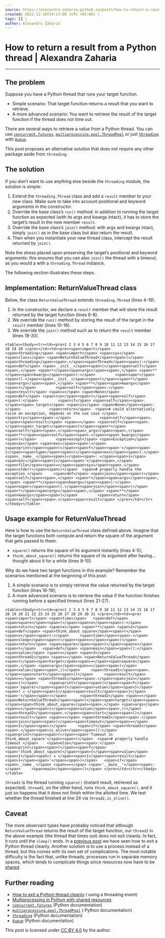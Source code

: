```yaml
---
source: https://alexandra-zaharia.github.io/posts/how-to-return-a-result-from-a-python-thread/ \
created: 2022-12-26T19:17:08 (UTC +01:00) \
tags: [] \
author: Alexandra Zaharia
---
```


# How to return a result from a Python thread | Alexandra Zaharia
---

## The problem

Suppose you have a Python thread that runs your target function.

- Simple scenario: That target function returns a result that you want to retrieve.
- A more advanced scenario: You want to retrieve the result of the target function if the thread does not time out.

There are several ways to retrieve a value from a Python thread. You can
use [`concurrent.futures`](https://docs.python.org/3/library/concurrent.futures.html), [`multiprocessing.pool.ThreadPool`](https://docs.python.org/3/library/multiprocessing.html#module-multiprocessing.dummy)
or just [`threading`](https://docs.python.org/3/library/threading.html)
with [`Queue`](https://docs.python.org/3/library/queue.html).

This post proposes an alternative solution that does not require any other package aside from `threading`.

## The solution

If you don’t want to use anything else beside the `threading` module, the solution is simple:

1. Extend the `threading.Thread` class and add a `result` member to your new class. Make sure to take into account
   positional and keyword arguments in the constructor.
2. Override the base class’s `run()` method: in addition to running the target function as expected (with its args and
   kwargs intact), it has to store the target’s result in the new member `result`.
3. Override the base class’s `join()` method: with args and kwargs intact, simply `join()` as in the base class but also
   return the result.
4. Then when you instantiate your new thread class, intercept the result returned by `join()`.

Note the stress placed upon preserving the target’s positional and keyword arguments: this ensures that you can
also `join()` the thread with a timeout, as you would a with a `threading.Thread` instance.

The following section illustrates these steps.

## Implementation: ReturnValueThread class

Below, the class `ReturnValueThread` extends `threading.Thread` (lines 4-19).

1. In the constructor, we declare a `result` member that will store the result returned by the target function (lines
   6-8).
2. We override the `run()` method by storing the result of the target in the `result` member (lines 10-16).
3. We override the `join()` method such as to return the `result` member (lines 18-20).

`<table><tbody><tr><td><pre>1 2 3 4 5 6 7 8 9 10 11 12 13 14 15 16 17 18 19 20 </pre></td><td><pre><span>import</span> <span>threading</span> <span>import</span> <span>sys</span>   <span>class</span> <span>ReturnValueThread</span><span>(</span><span>threading</span><span>.</span><span>Thread</span><span>):</span>     <span>def</span> <span>__init__</span><span>(</span><span>self</span><span>,</span> <span>*</span><span>args</span><span>,</span> <span>**</span><span>kwargs</span><span>):</span>         <span>super</span><span>().</span><span>__init__</span><span>(</span><span>*</span><span>args</span><span>,</span> <span>**</span><span>kwargs</span><span>)</span>         <span>self</span><span>.</span><span>result</span> <span>=</span> <span>None</span>      <span>def</span> <span>run</span><span>(</span><span>self</span><span>):</span>         <span>if</span> <span>self</span><span>.</span><span>_target</span> <span>is</span> <span>None</span><span>:</span>             <span>return</span>  <span># could alternatively raise an exception, depends on the use case </span>        <span>try</span><span>:</span>             <span>self</span><span>.</span><span>result</span> <span>=</span> <span>self</span><span>.</span><span>_target</span><span>(</span><span>*</span><span>self</span><span>.</span><span>_args</span><span>,</span> <span>**</span><span>self</span><span>.</span><span>_kwargs</span><span>)</span>         <span>except</span> <span>Exception</span> <span>as</span> <span>exc</span><span>:</span>             <span>print</span><span>(</span><span>f</span><span>'</span><span>{</span><span>type</span><span>(</span><span>exc</span><span>).</span><span>__name__</span><span>}</span><span>: </span><span>{</span><span>exc</span><span>}</span><span>'</span><span>,</span> <span>file</span><span>=</span><span>sys</span><span>.</span><span>stderr</span><span>)</span>  <span># properly handle the exception </span>     <span>def</span> <span>join</span><span>(</span><span>self</span><span>,</span> <span>*</span><span>args</span><span>,</span> <span>**</span><span>kwargs</span><span>):</span>         <span>super</span><span>().</span><span>join</span><span>(</span><span>*</span><span>args</span><span>,</span> <span>**</span><span>kwargs</span><span>)</span>         <span>return</span> <span>self</span><span>.</span><span>result</span> </pre></td></tr></tbody></table>`

## Usage example for ReturnValueThread

Here is how to use the `ReturnValueThread` class defined above. Imagine that the target functions both compute and
return the square of the argument that gets passed to them:

- `square()` returns the square of its argument instantly (lines 4-5);
- `think_about_square()` returns the square of its argument after having… thought about it for a while (lines 8-10).

Why do we have two target functions in this example? Remember the scenarios mentioned at the beginning of this post:

1. A simple scenario is to simply retrieve the value returned by the target function (lines 16-19);
2. A more advanced scenario is to retrieve the value if the function finishes running before a specified timeout (lines
   21-27).

`<table><tbody><tr><td><pre>1 2 3 4 5 6 7 8 9 10 11 12 13 14 15 16 17 18 19 20 21 22 23 24 25 26 27 28 29 30 31 </pre></td><td><pre><span>import</span> <span>time</span>   <span>def</span> <span>square</span><span>(</span><span>x</span><span>):</span>     <span>return</span> <span>x</span> <span>**</span> <span>2</span>   <span>def</span> <span>think_about_square</span><span>(</span><span>x</span><span>):</span>     <span>time</span><span>.</span><span>sleep</span><span>(</span><span>x</span><span>)</span>     <span>return</span> <span>square</span><span>(</span><span>x</span><span>)</span>   <span>def</span> <span>main</span><span>():</span>     <span>value</span> <span>=</span> <span>3</span>      <span>thread1</span> <span>=</span> <span>ReturnValueThread</span><span>(</span><span>target</span><span>=</span><span>square</span><span>,</span> <span>args</span><span>=</span><span>(</span><span>value</span><span>,))</span>     <span>thread1</span><span>.</span><span>start</span><span>()</span>     <span>result</span> <span>=</span> <span>thread1</span><span>.</span><span>join</span><span>()</span>     <span>print</span><span>(</span><span>f</span><span>'square(</span><span>{</span><span>value</span><span>}</span><span>) = </span><span>{</span><span>result</span><span>}</span><span>'</span><span>)</span>      <span>thread2</span> <span>=</span> <span>ReturnValueThread</span><span>(</span><span>target</span><span>=</span><span>think_about_square</span><span>,</span> <span>args</span><span>=</span><span>(</span><span>value</span><span>,))</span>     <span>thread2</span><span>.</span><span>start</span><span>()</span>     <span>result</span> <span>=</span> <span>thread2</span><span>.</span><span>join</span><span>(</span><span>timeout</span><span>=</span><span>1</span><span>)</span>     <span>if</span> <span>thread2</span><span>.</span><span>is_alive</span><span>():</span>         <span>print</span><span>(</span><span>'Timeout in think_about_square'</span><span>)</span>  <span># properly handle timeout </span>    <span>else</span><span>:</span>         <span>print</span><span>(</span><span>f</span><span>'think_about_square(</span><span>{</span><span>value</span><span>}</span><span>) = </span><span>{</span><span>result</span><span>}</span><span>'</span><span>)</span>   <span>if</span> <span>__name__</span> <span>==</span> <span>'__main__'</span><span>:</span>     <span>main</span><span>()</span> </pre></td></tr></tbody></table>`

`thread1` is the thread running `square()` (instant result, retrieved as expected). `thread2`, on the other hand,
runs `think_about_square()`, and it just so happens that it does not finish within the allotted time. We test whether
the thread finished at line 24 via `thread2.is_alive()`.

## Caveat

The more observant types have probably noticed that although `ReturnValueThread` returns the result of the target
function, our `thread2` in the above example (the thread that times out) does not exit cleanly. In fact, it runs until
the `sleep()` ends. In a [previous post](https://alexandra-zaharia.github.io/posts/how-to-stop-a-python-thread-cleanly/)
we have seen how to exit a Python thread cleanly. Another solution is to use a process instead of a thread, but this
comes with its own set of complications. The most notable difficulty is the fact that, unlike threads, processes run in
separate memory spaces, which tends to complicate things since resources now have to
be [shared](https://alexandra-zaharia.github.io/posts/multiprocessing-in-python-with-shared-resources/).

## Further reading

- [How to exit a Python thread cleanly](https://alexandra-zaharia.github.io/posts/how-to-stop-a-python-thread-cleanly/) (
  using a threading event)
- [Multiprocessing in Python with shared resources](https://alexandra-zaharia.github.io/posts/multiprocessing-in-python-with-shared-resources/)
- [`concurrent.futures`](https://docs.python.org/3/library/concurrent.futures.html) (Python documentation)
- [`multiprocessing.pool.ThreadPool`](https://docs.python.org/3/library/multiprocessing.html#module-multiprocessing.dummy) (
  Python documentation)
- [`threading`](https://docs.python.org/3/library/threading.html) (Python documentation)
- [`Queue`](https://docs.python.org/3/library/queue.html) (Python documentation)

This post is licensed under [CC BY 4.0](https://creativecommons.org/licenses/by/4.0/) by the author.
